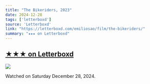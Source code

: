 ```yaml
---
title: "The Bikeriders, 2023"
date: 2024-12-28
tags: ['letterboxd']
source: 'Letterboxd'
link: "https://letterboxd.com/emiliosao/film/the-bikeriders/"
summary: "★★★ on Letterboxd"
---
```


## [★★★ on Letterboxd](https://letterboxd.com/emiliosao/film/the-bikeriders/)

<p><img src="https://a.ltrbxd.com/resized/film-poster/9/0/8/3/2/7/908327-the-bikeriders-0-600-0-900-crop.jpg?v=71c876af34" /></p>
<p>Watched on Saturday December 28, 2024.</p>